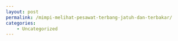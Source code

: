 ```yaml
---
layout: post
permalink: /mimpi-melihat-pesawat-terbang-jatuh-dan-terbakar/
categories:
    - Uncategorized
---
```


